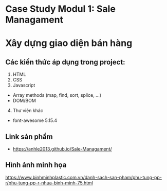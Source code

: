 # Case Study Modul 1: Sale Managament
# Xây dựng giao diện bán hàng
## Các kiến thức áp dụng trong project:
1. HTML
2. CSS
3. Javascript
+ Array methods (map, find, sort, splice, ...)
+ DOM/BOM
4. Thư viện khác
+ font-awesome 5.15.4
## Link sản phẩm
+ https://anhle2013.github.io/Sale-Managament/
## Hình ảnh minh họa
https://www.binhminhplastic.com.vn/danh-sach-san-pham/phu-tung-pp-r/phu-tung-pp-r-nhua-binh-minh-75.html
